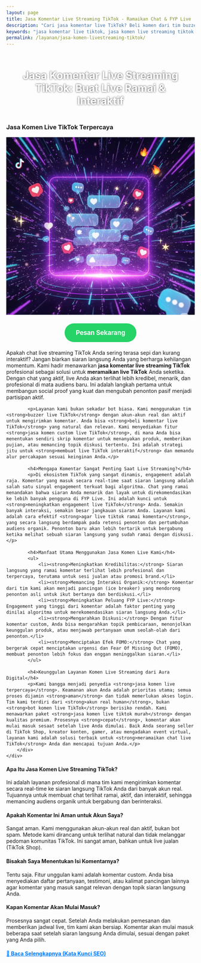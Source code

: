 ```yaml
---
layout: page
title: Jasa Komentar Live Streaming TikTok - Ramaikan Chat & FYP Live
description: "Cari jasa komentar live TikTok? Beli komen dari tim buzzer profesional untuk ramaikan chat live Anda. Layanan auto komen custom, aman, dan terpercaya untuk meningkatkan engagement & pancing audiens organik."
keywords: "jasa komentar live tiktok, jasa komen live streaming tiktok, beli komentar live tiktok, jual komen live tiktok, auto komen live tiktok, bot komen live tiktok, jasa ramaikan live tiktok, cara meramaikan chat live tiktok, membuat live tiktok interaktif, meningkatkan engagement live tiktok, agar live tiktok ramai komentar, jasa pancing audiens live, menaikkan penonton live tiktok, jasa buzzer live tiktok, tim buzzer komen live, sewa buzzer untuk live streaming, panel komen live tiktok, jasa komen dari akun real, jasa komen custom live tiktok, jasa komen live tiktok murah, jasa komen live terpercaya, jasa komen live aman, komentar live tiktok cepat, harga jasa komentar live tiktok, jasa interaksi live tiktok untuk jualan"
permalink: /layanan/jasa-komen-livestreaming-tiktok/
---
```


<script type="application/ld+json">
{
  "@context": "https://schema.org",
  "@graph": [
    {
      "@type": "WebSite",
      "@id": "https://auradigital.id/#website",
      "url": "https://auradigital.id/",
      "name": "auradigital.id"
    },
    {
      "@type": "WebPage",
      "@id": "https://auradigital.id/layanan/jasa-komen-livestreaming-tiktok/#webpage",
      "url": "https://auradigital.id/layanan/jasa-komen-livestreaming-tiktok/",
      "name": "Jasa Komentar Live TikTok | Buat Chat Ramai & Interaktif",
      "isPartOf": {
        "@id": "https://auradigital.id/#website"
      },
      "breadcrumb": {
        "@id": "https://auradigital.id/layanan/jasa-komen-livestreaming-tiktok/#breadcrumb"
      },
      "description": "Butuh jasa komentar untuk live streaming di TikTok? Kami adalah solusi untuk membuat chat live Anda terlihat ramai dan aktif. Layanan buzzer terpercaya untuk memancing interaksi dan meningkatkan engagement."
    },
    {
      "@type": "Service",
      "name": "Jasa Komentar Live Streaming TikTok",
      "serviceType": "Social Media Engagement",
      "provider": {
        "@type": "WebSite",
        "name": "auradigital.id",
        "url": "https://auradigital.id/"
      },
      "areaServed": {
        "@type": "Country",
        "name": "Indonesia"
      },
      "description": "Jasa komentar custom dari akun real human untuk membuat chat live streaming TikTok Anda menjadi interaktif dan ramai. Layanan terpercaya untuk memancing audiens dan meningkatkan peluang FYP Live."
    },
    {
      "@type": "Product",
      "name": "Paket Komentar Live Streaming TikTok",
      "image": "https://raw.githubusercontent.com/AzkaAtta/azkaatta.github.io/main/image/jasa-komen-livestreaming-tiktok.webp",
      "description": "Beli paket komentar untuk siaran langsung di TikTok. Dikerjakan oleh tim buzzer profesional untuk membuat chat live terlihat ramai, aktif, dan memancing interaksi organik. Solusi aman dan cepat.",
      "brand": {
        "@type": "Brand",
        "name": "auradigital.id"
      },
      "offers": {
        "@type": "Offer",
        "priceCurrency": "IDR",
        "price": "3000",
        "availability": "https://schema.org/InStock",
        "url": "https://auradigital.id/layanan/jasa-komen-livestreaming-tiktok/"
      }
    },
    {
      "@type": "BreadcrumbList",
      "@id": "https://auradigital.id/layanan/jasa-komen-livestreaming-tiktok/#breadcrumb",
      "itemListElement": [
        {
          "@type": "ListItem",
          "position": 1,
          "name": "Home",
          "item": "https://auradigital.id/"
        },
        {
          "@type": "ListItem",
          "position": 2,
          "name": "Layanan",
          "item": "https://auradigital.id/layanan/"
        },
        {
          "@type": "ListItem",
          "position": 3,
          "name": "Jasa Komentar Live Streaming TikTok",
          "item": "https://auradigital.id/layanan/jasa-komen-livestreaming-tiktok/"
        }
      ]
    },
    {
      "@type": "FAQPage",
      "mainEntity": [
        {
          "@type": "Question",
          "name": "Apa itu Jasa Komentar Live Streaming TikTok?",
          "acceptedAnswer": {
            "@type": "Answer",
            "text": "Ini adalah layanan di mana tim kami mengirimkan komentar secara real-time ke siaran langsung TikTok Anda. Tujuannya adalah untuk membuat chat terlihat ramai, aktif, dan interaktif."
          }
        },
        {
          "@type": "Question",
          "name": "Apakah komentar ini aman untuk akun saya?",
          "acceptedAnswer": {
            "@type": "Answer",
            "text": "Sangat aman. Semua komentar berasal dari akun real human, bukan bot. Kami fokus pada kualitas interaksi yang natural untuk menjaga keamanan akun dan live streaming Anda, terutama untuk live jualan."
          }
        },
        {
          "@type": "Question",
          "name": "Bisakah saya menentukan isi komentarnya (custom)?",
          "acceptedAnswer": {
            "@type": "Answer",
            "text": "Tentu saja. Anda bisa memberikan skrip atau arahan komentar yang spesifik agar relevan dengan topik live streaming Anda, misalnya untuk menanyakan produk atau memberikan testimoni."
          }
        }
      ]
    }
  ]
}
</script>

<h1 style="text-align: center; color: #fff; text-shadow: 0 0 4px rgba(0,0,0,0.7); padding: 20px 15px;">
    Jasa Komentar Live Streaming TikTok: Buat Live Ramai & Interaktif
</h1>

<div class="jasa-top-komen-tiktok-container">
    <div class="service-card" id="jasa-komen-livestreaming-tiktok-card" onclick="toggleService(this)">
        <h3>Jasa Komen Live TikTok Terpercaya</h3>
        <img src="https://raw.githubusercontent.com/AzkaAtta/azkaatta.github.io/main/image/jasa-komen-livestreaming-tiktok.webp" alt="Jasa Komentar untuk Live Streaming TikTok" style="max-width:100%; height:auto;" loading="lazy">
        <a href="https://wa.me/62895402343693?text=Halo,%20saya%20tertarik%20dengan%20Jasa%20Komen%20Live%20Streaming%20TikTok.%20Bisa%20info%20lebih%20lanjut?" target="_blank" class="whatsapp-button" style="display: block; width: fit-content; margin: 20px auto; padding: 15px 30px; background-color: #25D366; color: white; text-align: center; text-decoration: none; border-radius: 50px; font-size: 1.2em; font-weight: bold; transition: background-color 0.3s ease;">
            Pesan Sekarang
        </a>
        <div class="service-description">
            <p>Apakah chat live streaming TikTok Anda sering terasa sepi dan kurang interaktif? Jangan biarkan siaran langsung Anda yang berharga kehilangan momentum. Kami hadir menawarkan <strong>jasa komentar live streaming TikTok</strong> profesional sebagai solusi untuk <strong>meramaikan live TikTok</strong> Anda seketika. Dengan chat yang aktif, live Anda akan terlihat lebih kredibel, menarik, dan profesional di mata audiens baru. Ini adalah langkah pertama untuk membangun social proof yang kuat dan mengubah penonton pasif menjadi partisipan aktif.</p>

            <p>Layanan kami bukan sekadar bot biasa. Kami menggunakan tim <strong>buzzer live TikTok</strong> dengan akun-akun real dan aktif untuk mengirimkan komentar. Anda bisa <strong>beli komentar live TikTok</strong> yang natural dan relevan. Kami menyediakan fitur <strong>jasa komen custom live TikTok</strong>, di mana Anda bisa menentukan sendiri skrip komentar untuk menanyakan produk, memberikan pujian, atau memancing topik diskusi tertentu. Ini adalah strategi jitu untuk <strong>membuat live TikTok interaktif</strong> dan memandu alur percakapan sesuai keinginan Anda.</p>

            <h4>Mengapa Komentar Sangat Penting Saat Live Streaming?</h4>
            <p>Di ekosistem TikTok yang sangat dinamis, engagement adalah raja. Komentar yang masuk secara real-time saat siaran langsung adalah salah satu sinyal engagement terkuat bagi algoritma. Chat yang ramai menandakan bahwa siaran Anda menarik dan layak untuk direkomendasikan ke lebih banyak pengguna di FYP Live. Ini adalah kunci untuk <strong>meningkatkan engagement live TikTok</strong> Anda. Semakin banyak interaksi, semakin besar jangkauan siaran Anda. Layanan kami adalah cara efektif <strong>agar live tiktok ramai komentar</strong>, yang secara langsung berdampak pada retensi penonton dan pertumbuhan audiens organik. Penonton baru akan lebih tertarik untuk bergabung ketika melihat sebuah siaran langsung yang sudah ramai dengan diskusi.</p>

            <h4>Manfaat Utama Menggunakan Jasa Komen Live Kami</h4>
            <ul>
                <li><strong>Meningkatkan Kredibilitas:</strong> Siaran langsung yang ramai komentar terlihat lebih profesional dan terpercaya, terutama untuk sesi jualan atau promosi brand.</li>
                <li><strong>Memancing Interaksi Organik:</strong> Komentar dari tim kami akan menjadi pancingan (ice breaker) yang mendorong penonton asli untuk ikut bertanya dan berdiskusi.</li>
                <li><strong>Meningkatkan Peluang FYP Live:</strong> Engagement yang tinggi dari komentar adalah faktor penting yang dinilai algoritma untuk merekomendasikan siaran langsung Anda.</li>
                <li><strong>Mengarahkan Diskusi:</strong> Dengan fitur komentar custom, Anda bisa mengarahkan topik pembicaraan, menonjolkan keunggulan produk, atau menjawab pertanyaan umum seolah-olah dari penonton.</li>
                <li><strong>Menciptakan Efek FOMO:</strong> Chat yang bergerak cepat menciptakan urgensi dan Fear Of Missing Out (FOMO), membuat penonton lebih fokus dan enggan meninggalkan siaran.</li>
            </ul>

            <h4>Keunggulan Layanan Komen Live Streaming dari Aura Digital</h4>
            <p>Kami bangga menjadi penyedia <strong>jasa komen live terpercaya</strong>. Keamanan akun Anda adalah prioritas utama; semua proses dijamin <strong>aman</strong> dan tidak memerlukan akses login. Tim kami terdiri dari <strong>akun real human</strong>, bukan <strong>bot komen live TikTok</strong> berisiko rendah. Kami menawarkan paket <strong>jasa komen live tiktok murah</strong> dengan kualitas premium. Prosesnya <strong>cepat</strong>, komentar akan mulai masuk sesaat setelah live Anda dimulai. Baik Anda seorang seller di TikTok Shop, kreator konten, gamer, atau mengadakan event virtual, layanan kami adalah solusi terbaik untuk <strong>meramaikan chat live TikTok</strong> Anda dan mencapai tujuan Anda.</p>
        </div>
    </div>
</div>

<style>
  /* Struktur CSS Anda tidak diubah */
</style>

<div class="accordion">
  <div class="accordion-item">
    <div class="accordion-title"><h4>Apa Itu Jasa Komen Live Streaming TikTok?</h4></div>
    <div class="accordion-content">
      Ini adalah layanan profesional di mana tim kami mengirimkan komentar secara real-time ke siaran langsung TikTok Anda dari banyak akun real. Tujuannya untuk membuat chat terlihat ramai, aktif, dan interaktif, sehingga memancing audiens organik untuk bergabung dan berinteraksi.
    </div>
  </div>

  <div class="accordion-item">
    <div class="accordion-title"><h4>Apakah Komentar Ini Aman untuk Akun Saya?</h4></div>
    <div class="accordion-content">
      Sangat aman. Kami menggunakan akun-akun real dan aktif, bukan bot spam. Metode kami dirancang untuk terlihat natural dan tidak melanggar pedoman komunitas TikTok. Ini sangat aman, bahkan untuk live jualan (TikTok Shop).
    </div>
  </div>

  <div class="accordion-item">
    <div class="accordion-title"><h4>Bisakah Saya Menentukan Isi Komentarnya?</h4></div>
    <div class="accordion-content">
      Tentu saja. Fitur unggulan kami adalah komentar custom. Anda bisa menyediakan daftar pertanyaan, testimoni, atau kalimat pancingan lainnya agar komentar yang masuk sangat relevan dengan topik siaran langsung Anda.
    </div>
  </div>
  
  <div class="accordion-item">
    <div class="accordion-title"><h4>Kapan Komentar Akan Mulai Masuk?</h4></div>
    <div class="accordion-content">
      Prosesnya sangat cepat. Setelah Anda melakukan pemesanan dan memberikan jadwal live, tim kami akan bersiap. Komentar akan mulai masuk beberapa saat setelah siaran langsung Anda dimulai, sesuai dengan paket yang Anda pilih.
    </div>
  </div>
</div>

<script>
  // Struktur JS Anda tidak diubah
</script>


<style>
  /* Struktur CSS Anda tidak diubah */
</style>

<div class="toggle-container">
    <div class="toggle-btn" onclick="toggleHiddenContent()">📌 Baca Selengkapnya (Kata Kunci SEO)</div>
    <div id="hiddenSeoContent" class="hidden-content">
        <ul>
            <li><strong>Jasa komentar live tiktok</strong> terpercaya dari tim buzzer profesional.</li>
            <li><strong>Beli komentar live tiktok</strong> untuk membuat chat ramai dan interaktif.</li>
            <li>Layanan <strong>auto komen live tiktok</strong> dengan fitur custom teks.</li>
            <li>Solusi <strong>meramaikan live tiktok</strong> untuk online shop dan kreator.</li>
            <li><strong>Jasa buzzer live tiktok</strong> dengan akun real human Indonesia.</li>
            <li><strong>Meningkatkan engagement live tiktok</strong> agar lebih mudah masuk FYP.</li>
            <li><strong>Harga jasa komentar live tiktok</strong> yang murah dan terjangkau.</li>
            <li><strong>Panel komen live tiktok</strong> dengan proses yang cepat dan aman.</li>
            <li>Kami <strong>jual komen live tiktok</strong> berkualitas, bukan dari bot spam.</li>
            <li>Cara efektif <strong>agar live tiktok ramai komentar</strong> dan pancing audiens.</li>
            <li><strong>Jasa interaksi live tiktok untuk jualan</strong> agar produk lebih meyakinkan.</li>
            <li>Layanan <strong>jasa komen live streaming tiktok</strong> profesional dan terukur.</li>
            <li><strong>Sewa buzzer untuk live streaming</strong> agar chat tidak pernah sepi.</li>
            <li>Proses 100% <strong>aman tanpa password</strong>, cukup kirimkan link live Anda.</li>
            <li>Komentar masuk <strong>cepat</strong> dan natural, tidak terlihat seperti spam.</li>
            <li>Buat siaran langsung Anda terlihat lebih <strong>profesional</strong> dan kredibel.</li>
            <li>Pancing interaksi untuk meningkatkan <strong>gift</strong> dan <strong>saweran</strong> dari penonton asli.</li>
            <li>Sistem <strong>bot komen live tiktok</strong> cerdas yang dikelola oleh tim ahli.</li>
            <li>Penyedia <strong>jasa komen live terpercaya</strong> dengan ribuan klien puas.</li>
            <li>Didukung oleh <strong>tim buzzer komen live</strong> yang siap kapan saja.</li>
        </ul>
    </div>
</div>

<style>
    .toggle-container {
        /* Anda bisa sesuaikan margin ini */
        margin-top: 20px; 
    }
    .toggle-btn {
        cursor: pointer;
        color: #007bff;
        text-decoration: underline;
        display: inline-block;
        font-weight: bold;
    }
    .hidden-content {
    /* Ini adalah kunci utamanya, konten disembunyikan secara default */
    display: none; 
    margin-top: 15px;
    padding: 15px;
    border: 1px solid #ddd;
    border-radius: 8px;
    background-color: #f9f9f9;
    color: #111111; /* <--- UBAH ATAU TAMBAHKAN BARIS INI */
}
    .hidden-content ul {
        margin: 0;
        padding-left: 20px;
    }
    .hidden-content li {
        margin-bottom: 8px;
    }
</style>

<script>
    // Pastikan konten tersembunyi saat halaman dimuat
    document.addEventListener("DOMContentLoaded", function() {
        document.getElementById("hiddenSeoContent").style.display = "none";
    });

    function toggleHiddenContent() {
        var content = document.getElementById("hiddenSeoContent");
        var button = document.querySelector(".toggle-btn");
        
        // Cek kondisi saat ini
        if (content.style.display === "none") {
            content.style.display = "block";
            button.textContent = "📌 Tutup Selengkapnya";
        } else {
            content.style.display = "none";
            button.textContent = "📌 Baca Selengkapnya";
        }
    }
</script>



